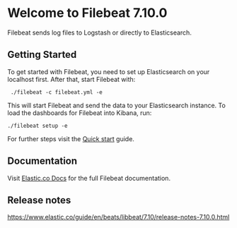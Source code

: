 # Welcome to Filebeat 7.10.0

Filebeat sends log files to Logstash or directly to Elasticsearch.

## Getting Started

To get started with Filebeat, you need to set up Elasticsearch on
your localhost first. After that, start Filebeat with:

     ./filebeat -c filebeat.yml -e

This will start Filebeat and send the data to your Elasticsearch
instance. To load the dashboards for Filebeat into Kibana, run:

    ./filebeat setup -e

For further steps visit the
[Quick start](https://www.elastic.co/guide/en/beats/filebeat/7.10/filebeat-installation-configuration.html) guide.

## Documentation

Visit [Elastic.co Docs](https://www.elastic.co/guide/en/beats/filebeat/7.10/index.html)
for the full Filebeat documentation.

## Release notes

https://www.elastic.co/guide/en/beats/libbeat/7.10/release-notes-7.10.0.html
